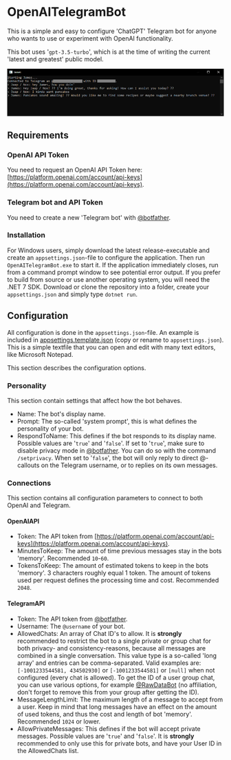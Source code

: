 # OpenAITelegramBot
This is a simple and easy to configure 'ChatGPT' Telegram bot for anyone who wants to use or experiment with OpenAI functionality.

This bot uses '`gpt-3.5-turbo`', which is at the time of writing the current 'latest and greatest' public model.

![An example of the bot running](james.png)

## Requirements
### OpenAI API Token
You need to request an OpenAI API Token here: [https://platform.openai.com/account/api-keys](https://platform.openai.com/account/api-keys).

### Telegram bot and API Token
You need to create a new 'Telegram bot' with [@botfather](https://t.me/Botfather).

### Installation
For Windows users, simply download the latest release-executable and create an `appsettings.json`-file to configure the application. Then run `OpenAITelegramBot.exe` to start it. If the application immediately closes, run from a command prompt window to see potential error output. If you prefer to build from source or use another operating system, you will need the .NET 7 SDK. Download or clone the repository into a folder, create your `appsettings.json` and simply type `dotnet run`.

## Configuration
All configuration is done in the `appsettings.json`-file. An example is included in [appsettings.template.json](appsettings.template.json) (copy or rename to `appsettings.json`). This is a simple textfile that you can open and edit with many text editors, like Microsoft Notepad.

This section describes the configuration options.

### Personality
This section contain settings that affect how the bot behaves.

* Name: The bot's display name.
* Prompt: The so-called 'system prompt', this is what defines the personality of your bot.
* RespondToName: This defines if the bot responds to its display name. Possible values are '`true`' and '`false`'. If set to '`true`', make sure to disable privacy mode in [@botfather](https://t.me/Botfather). You can do so with the command `/setprivacy`. When set to '`false`', the bot will only reply to direct @-callouts on the Telegram username, or to replies on its own messages.

### Connections
This section contains all configuration parameters to connect to both OpenAI and Telegram.

#### OpenAIAPI
* Token: The API token from [https://platform.openai.com/account/api-keys](https://platform.openai.com/account/api-keys).
* MinutesToKeep: The amount of time previous messages stay in the bots 'memory'. Recommended `10`-`60`.
* TokensToKeep: The amount of estimated tokens to keep in the bots 'memory'. 3 characters roughly equal 1 token. The amount of tokens used per request defines the processing time and cost. Recommended `2048`.

#### TelegramAPI
* Token: The API token from [@botfather](https://t.me/Botfather).
* Username: The `@username` of your bot.
* AllowedChats: An array of Chat ID's to allow. It is **strongly** recommended to restrict the bot to a single private or group chat for both privacy- and consistency-reasons, because all messages are combined in a single conversation. This value type is a so-called 'long array' and entries can be comma-separated. Valid examples are: `[-1001233544581, 434502930]` or `[-1001233544581]` or `[null]` when not configured (every chat is allowed). To get the ID of a user group chat, you can use various options, for example [@RawDataBot](https://t.me/RawDataBot) (no affiliation, don't forget to remove this from your group after getting the ID).
* MessageLengthLimit: The maximum length of a message to accept from a user. Keep in mind that long messages have an effect on the amount of used tokens, and thus the cost and length of bot 'memory'. Recommended `1024` or lower.
* AllowPrivateMessages: This defines if the bot will accept private messages. Possible values are '`true`' and '`false`'. It is **strongly** recommended to only use this for private bots, and have your User ID in the AllowedChats list.